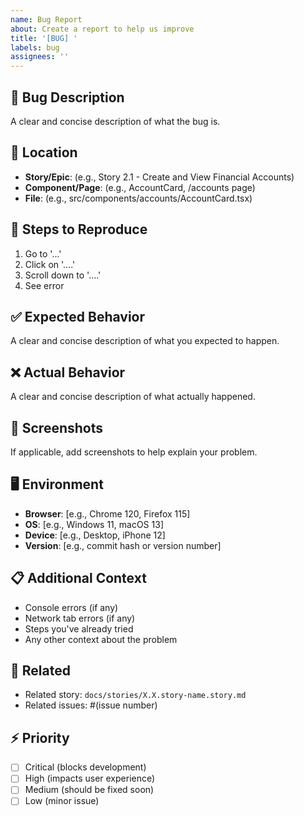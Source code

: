 ```yaml
---
name: Bug Report
about: Create a report to help us improve
title: '[BUG] '
labels: bug
assignees: ''
---
```


## 🐛 **Bug Description**
A clear and concise description of what the bug is.

## 📍 **Location**
- **Story/Epic**: (e.g., Story 2.1 - Create and View Financial Accounts)
- **Component/Page**: (e.g., AccountCard, /accounts page)
- **File**: (e.g., src/components/accounts/AccountCard.tsx)

## 🔄 **Steps to Reproduce**
1. Go to '...'
2. Click on '....'
3. Scroll down to '....'
4. See error

## ✅ **Expected Behavior**
A clear and concise description of what you expected to happen.

## ❌ **Actual Behavior**
A clear and concise description of what actually happened.

## 📸 **Screenshots**
If applicable, add screenshots to help explain your problem.

## 🖥️ **Environment**
- **Browser**: [e.g., Chrome 120, Firefox 115]
- **OS**: [e.g., Windows 11, macOS 13]
- **Device**: [e.g., Desktop, iPhone 12]
- **Version**: [e.g., commit hash or version number]

## 📋 **Additional Context**
- Console errors (if any)
- Network tab errors (if any)
- Steps you've already tried
- Any other context about the problem

## 🔗 **Related**
- Related story: `docs/stories/X.X.story-name.story.md`
- Related issues: #(issue number)

## ⚡ **Priority**
- [ ] Critical (blocks development)
- [ ] High (impacts user experience)
- [ ] Medium (should be fixed soon)
- [ ] Low (minor issue)
